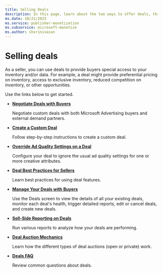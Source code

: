 ```yaml
---
title: Selling Deals
description: In this page, learn about the two ways to offer deals, through packages and by creating custom deals for buyers. Also go through a list Of links to get you started. 
ms.date: 10/21/2025
ms.service: publisher-monetization
ms.subservice: microsoft-monetize
ms.author: shsrinivasan
---
```



# Selling deals

As a seller, you can use deals to provide buyers special access to your inventory and/or data. For example, a deal might provide preferential pricing on inventory, access to exclusive inventory, reduced competition on inventory, or other opportunities.

<!--There are two ways to offer deals to buyers:

- **Packages** - Packages are pre-assembled combinations of your inventory and/or data. Buyers can browse packages and create deals from them "off-the-shelf," or they can use packages as a jumping-off point for deal negotiations.
- **Deals** - In cases where your packages don't meet a buyer's needs, you can create custom deals for buyers.-->

Use the links below to get started.

<!--- **[Create a Package](create-a-package.md)**

  Follow step-by-step instructions to create a new package.

- **[Share Your Packages with Buyers](share-your-packages-with-buyers.md)**

  Proactively commercialize your packages by sending links to both Microsoft Advertising and external buyers.

- **[Manage Your Packages](manage-your-packages.md)**

  Use the Packages screen to search your packages, view details about specific packages, edit package settings, create new packages, preview how your packages look to buyers, and more.-->

- **[Negotiate Deals with Buyers](negotiate-deals-with-buyers.md)**

  Negotiate custom deals with both Microsoft Advertising buyers and external demand partners.

- **[Create a Custom Deal](create-a-custom-deal.md)**

  Follow step-by-step instructions to create a custom deal.

- **[Override Ad Quality Settings on a Deal](override-ad-quality-settings-on-a-deal.md)**

  Configure your deal to ignore the usual ad quality settings for one or more creative attributes.

- **[Deal Best Practices for Sellers](deal-best-practices-for-sellers.md)**

  Learn best practices for using deal features.

- **[Manage Your Deals with Buyers](manage-your-deals-with-buyers.md)**

  Use the Deals screen to view the details of all your existing deals, monitor each deal's health, trigger detailed reports, edit or cancel deals, and create new deals.

- **[Sell-Side Reporting on Deals](sell-side-reporting-on-deals.md)**

  Run various reports to analyze how your deals are performing.

- **[Deal Auction Mechanics](deal-auction-mechanics.md)**

  Learn how the different types of deal auctions (open or private) work.

- **[Deals FAQ](deals-faq.md)**

  Review common questions about deals.
